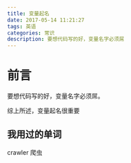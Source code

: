 ```yaml
---
title: 变量起名
date: 2017-05-14 11:21:27
tags: 英语
categories: 常识
description: 要想代码写的好，变量名字必须屌
---
```


# 前言

要想代码写的好，变量名字必须屌。

综上所述，变量起名很重要

## 我用过的单词

crawler 爬虫
